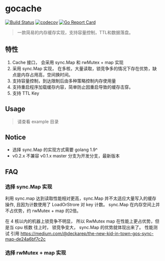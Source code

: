 # gocache

[![Build Status](https://travis-ci.org/huzhongqing/gocache.svg?branch=master)](https://travis-ci.org/huzhongqing/gocache)
[![codecov](https://codecov.io/gh/huzhongqing/gocache/branch/master/graph/badge.svg)](https://codecov.io/gh/huzhongqing/gocache)
[![Go Report Card](https://goreportcard.com/badge/github.com/huzhongqing/gocache)](https://goreportcard.com/report/github.com/huzhongqing/gocache)

> 一款简易的内存缓存实现，支持容量控制，TTL和数据落盘。

## 特性
1. Cache 接口， 会采用 sync.Map 和 rwMutex + map 实现
2. 采用 sync.Map 实现， 在多核，大量读取，锁竞争多的情况下存在优势，缺点是内存占用高，空间换时间。 
3. 支持容量控制，到达限制后由多种策略控制内存使用量
3. 支持重启程序加载缓存内容，简单防止因重启导致的缓存击穿。
4. 支持 TTL Key 

## Usage

> 请查看 example 目录

## Notice 

- 选择 sync.Map 的实现方式需要 golang 1.9^
- v0.2.x 不兼容 v0.1.x  master 分支为开发分支，最新版本

## FAQ

### 选择 sync.Map 实现 

利用 sync.map 达到读取性能相对更高，sync.Map 并不太适应大量写入的缓存操作, 且因为计数使用了 LoadOrStrore 对 key 计数。
sync.Map 在内存空间上并不占优势，约 rwMutex + map 的2倍。

在 4 核以内的机器上锁竞争不明显， 所以 RwMutex map 在性能上更占优势，但是当 cpu 核数 往上时， 锁竞争变大， sync.Map 的优势就体现出来了。
性能测试 引用 https://medium.com/@deckarep/the-new-kid-in-town-gos-sync-map-de24a6bf7c2c

### 选择 rwMutex + map 实现



